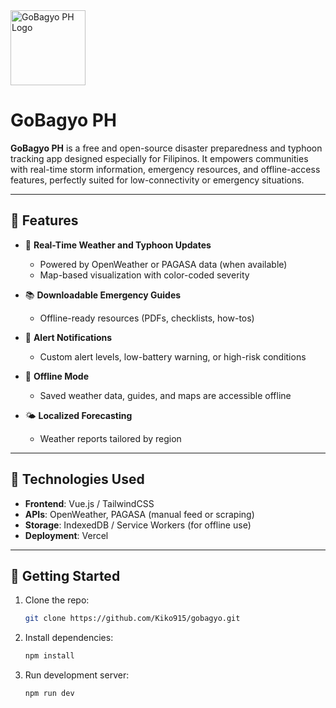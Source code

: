 <img src="https://ik.imagekit.io/ud6lsb6pl/gobagyo_icon.png" alt="GoBagyo PH Logo" width="120"/>


# GoBagyo PH

**GoBagyo PH** is a free and open-source disaster preparedness and typhoon tracking app designed especially for Filipinos. It empowers communities with real-time storm information, emergency resources, and offline-access features, perfectly suited for low-connectivity or emergency situations.

---

## 📱 Features

- 📡 **Real-Time Weather and Typhoon Updates**
  - Powered by OpenWeather or PAGASA data (when available)
  - Map-based visualization with color-coded severity


- 📚 **Downloadable Emergency Guides**
  - Offline-ready resources (PDFs, checklists, how-tos)

- 🔔 **Alert Notifications**
  - Custom alert levels, low-battery warning, or high-risk conditions

- 📶 **Offline Mode**
  - Saved weather data, guides, and maps are accessible offline

- 🌤 **Localized Forecasting**
  - Weather reports tailored by region


---

## 🧩 Technologies Used

- **Frontend**: Vue.js / TailwindCSS
- **APIs**: OpenWeather, PAGASA (manual feed or scraping)
- **Storage**: IndexedDB / Service Workers (for offline use)
- **Deployment**: Vercel

---

## 🚀 Getting Started

1. Clone the repo:
   ```bash
   git clone https://github.com/Kiko915/gobagyo.git

2. Install dependencies:
   ```bash
   npm install

3. Run development server:
   ```bash
   npm run dev
